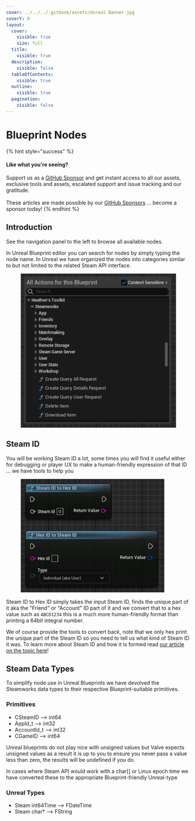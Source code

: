 ```yaml
---
cover: ../../../.gitbook/assets/Unreal Banner.jpg
coverY: 0
layout:
  cover:
    visible: true
    size: full
  title:
    visible: true
  description:
    visible: false
  tableOfContents:
    visible: true
  outline:
    visible: true
  pagination:
    visible: false
---
```


# Blueprint Nodes

{% hint style="success" %}
#### Like what you're seeing?

Support us as a [GitHub Sponsor](../../../become-a-sponsor/) and get instant access to all our assets, exclusive tools and assets, escalated support and issue tracking and our gratitude.\
\
These articles are made possible by our [GitHub Sponsors](../../../become-a-sponsor/) ... become a sponsor today!
{% endhint %}

## Introduction

See the navigation panel to the left to browse all available nodes.

In Unreal Blueprint editor you can search for nodes by simply typing the node name. In Unreal we have organized the nodes into categories similar to but not limited to the related Steam API interface.

<figure><img src="../../../.gitbook/assets/image (11) (1).png" alt=""><figcaption></figcaption></figure>

## Steam ID

You will be working Steam ID a lot, some times you will find it useful either for debugging or player UX to make a human-friendly expression of that ID ... we have tools to help you

<figure><img src="../../../.gitbook/assets/image (1) (1) (1) (1) (1).png" alt=""><figcaption></figcaption></figure>

Steam ID to Hex ID simply takes the input Steam ID, finds the unique part of it aka the "Friend" or "Account" ID part of it and we convert that to a hex value such as `ABCD1234` this is a much more human-friendly format than printing a 64bit integral number.

We of course provide the tools to convert back, note that we only hex print the unique part of the Steam ID so you need to tell us what kind of Steam ID it was. To learn more about Steam ID and how it is formed read [our article on the topic here](../../../steam/csteamid.md)!

## Steam Data Types

To simplify node use in Unreal Blueprints we have devolved the Steamworks data types to their respective Blueprint-suitable primitives.&#x20;

### Primitives

* CSteamID --> int64
* AppId\_t --> int32
* AccountId\_t --> int32
* CGameID --> int64

Unreal blueprints do not play nice with unsigned values but Valve expects unsigned values as a result it is up to you to ensure you never pass a value less than zero, the results will be undefined if you do.

In cases where Steam API would work with a char\[] or Linux epoch time we have converted these to the appropriate Blueprint-friendly Unreal-type

### Unreal Types

* Steam int64Time --> FDateTime
* Steam char\* --> FString
